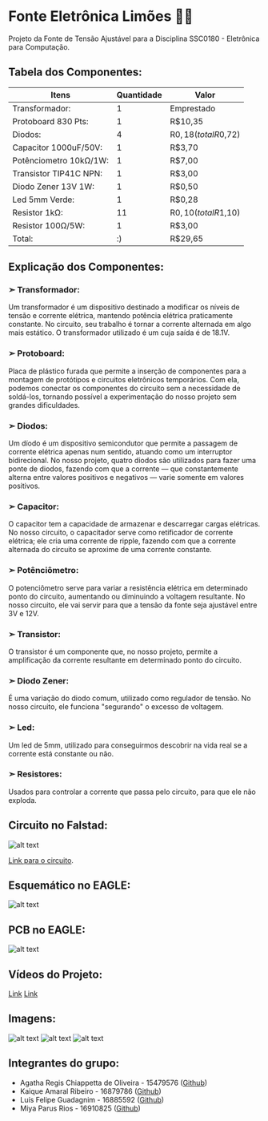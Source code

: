 # Fonte Eletrônica Limões 🍋🍋
Projeto da Fonte de Tensão Ajustável para a Disciplina SSC0180 - Eletrônica para Computação.

## Tabela dos Componentes:
| Itens      |  Quantidade   | Valor |
|------------|----------| ---- |
| Transformador: |    1  | Emprestado |
| Protoboard 830 Pts: | 1 | R$10,35 |
| Diodos: | 4 | R$0,18 (total R$0,72) |
| Capacitor 1000uF/50V: | 1 | R$3,70 |
| Potênciometro 10kΩ/1W: | 1 | R$7,00 |
| Transistor TIP41C NPN: | 1 | R$3,00 |
| Diodo Zener 13V 1W: |1 | R$0,50 |
| Led 5mm Verde: |1 | R$0,28 |
| Resistor 1kΩ: |11 | R$0,10 (total R$1,10) |
| Resistor 100Ω/5W: |1 | R$3,00 |
| Total: |:) | R$29,65 |

## Explicação dos Componentes:
### ➣ Transformador:
Um transformador é um dispositivo destinado a modificar os níveis de tensão e corrente elétrica, mantendo potência elétrica praticamente constante. No circuito, seu trabalho é tornar a corrente alternada em algo mais estático. O transformador utilizado é um cuja saída é de 18.1V.

### ➣ Protoboard:
Placa de plástico furada que permite a inserção de componentes para a montagem de protótipos e circuitos eletrônicos temporários. Com ela, podemos conectar os componentes do circuito sem a necessidade de soldá-los, tornando possível a experimentação do nosso projeto sem grandes dificuldades.

### ➣ Diodos:
Um díodo é um dispositivo semicondutor que permite a passagem de corrente elétrica apenas num sentido, atuando como um interruptor bidirecional. No nosso projeto, quatro diodos são utilizados para fazer uma ponte de diodos, fazendo com que a corrente — que constantemente alterna entre valores positivos e negativos — varie somente em valores positivos.

### ➣ Capacitor:
O capacitor tem a capacidade de armazenar e descarregar cargas elétricas. No nosso circuito, o capacitador serve como retificador de corrente elétrica; ele cria uma corrente de ripple, fazendo com que a corrente alternada do circuito se aproxime de uma corrente constante.

### ➣ Potênciômetro:
O potenciômetro serve para variar a resistência elétrica em determinado ponto do circuito, aumentando ou diminuindo a voltagem resultante. No nosso circuito, ele vai servir para que a tensão da fonte seja ajustável entre 3V e 12V.

### ➣ Transistor:
O transistor é um componente que, no nosso projeto, permite a amplificação da corrente resultante em determinado ponto do circuito.

### ➣ Diodo Zener:
É uma variação do diodo comum, utilizado como regulador de tensão. No nosso circuito, ele funciona "segurando" o excesso de voltagem.

### ➣ Led:
Um led de 5mm, utilizado para conseguirmos descobrir na vida real se a corrente está constante ou não.

### ➣ Resistores:
Usados para controlar a corrente que passa pelo circuito, para que ele não exploda.

## Circuito no Falstad:

![alt text](https://github.com/agathaicmc/fonteeletronicalimoes/blob/main/imagens/falstad.png "Circuito no Falstad")

[Link para o circuito](https://tinyurl.com/24h3bhtu).

## Esquemático no EAGLE:

![alt text](https://github.com/agathaicmc/fonteeletronicalimoes/blob/main/imagens/eagleesquematico.jpeg "Esquemático no Eagle")

## PCB no EAGLE:

![alt text](https://github.com/agathaicmc/fonteeletronicalimoes/blob/main/imagens/eaglepcb.jpeg "PCB no Eagle")

## Vídeos do Projeto:
[Link](https://youtu.be/QBP6fU9tdMA)
[Link](https://youtube.com/shorts/xXgkoYUCxDY)

## Imagens:
![alt text](https://github.com/agathaicmc/fonteeletronicalimoes/blob/main/imagens/imagem1.jpeg "Foto do Circuito")
![alt text](https://github.com/agathaicmc/fonteeletronicalimoes/blob/main/imagens/imagem2.jpeg "Foto do Circuito")
![alt text](https://github.com/agathaicmc/fonteeletronicalimoes/blob/main/imagens/imagem3.jpeg "Foto do Circuito")

## Integrantes do grupo:
- Agatha Regis Chiappetta de Oliveira - 15479576 ([Github](https://github.com/agathaicmc))
- Kaique Amaral Ribeiro - 16879786 ([Github](https://github.com/Kaique-Amaral))
- Luís Felipe Guadagnim - 16885592 ([Github](https://github.com/luisguada))
- Miya Parus Rios - 16910825 ([Github](https://github.com/MiyaMango))
